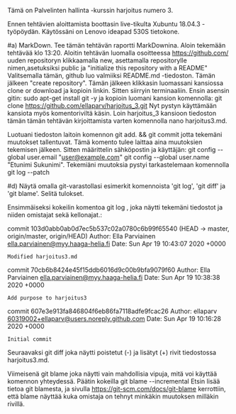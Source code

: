 Tämä on Palvelinten hallinta -kurssin harjoitus numero 3.

Ennen tehtävien aloittamista boottasin live-tikulta Xubuntu 18.04.3 -työpöydän. Käytössäni on Lenovo ideapad 530S tietokone.

#a) MarkDown. Tee tämän tehtävän raportti MarkDownina.
Aloin tekemään tehtävää klo 13:20.
Aloitin tehtävän luomalla osoitteessa https://github.com/ uuden repositoryn klikkaamalla new, asettamalla repositorylle nimen,asetuksiksi public ja "initialize this repository with a README"
Valitsemalla tämän, github luo valmiiksi README.md -tiedoston. Tämän jälkeen "create repository".
Tämän jälkeen klikkasin luomassani kansiossa clone or download ja kopioin linkin.
Sitten siirryin terminaaliin. Ensin asensin gitin:
	sudo apt-get install git -y 
ja kopioin luomani kansion komennolla:
	git clone https://github.com/ellaparv/harjoitus_3.git
Nyt pystyn käyttämään kansiota myös komentoriviltä käsin. Loin harjoitus_3 kansioon tiedoston tämän tämän tehtävän kirjoittamista varten komennolla
	nano harjoitus3.md.

Luotuani tiedoston laitoin
	komennon git add. && git commit
jotta tekemäni muutokset tallentuvat. Tämä komento tulee laittaa aina muutoksien tekemisen jälkeen. Sitten määrittelin sähköpostin ja käyttäjän:
	git config --global user.email "user@example.com"
	git config --global user.name "Etunimi Sukunimi".
Tekemiäni muutoksia pystyi tarkastelemaan komennolla
	git log --patch

#d) Näytä omalla git-varastollasi esimerkit komennoista 'git log', 'git diff' ja 'git blame'. Selitä tulokset.

Ensimmäiseksi kokeilin komentoa
	 git log
, joka näytti tekemäni tiedostot ja niiden omistajat sekä kellonajat.:

commit 103d0abb0ab0d7ec5b537c02a0780c6b99f65540 (HEAD -> master, origin/master, origin/HEAD)
Author: Ella Parviainen <ella.parviainen@myy.haaga-helia.fi>
Date:   Sun Apr 19 10:43:07 2020 +0000

    Modified harjoitus3.md

commit 70cb6b8424e45f15ddb6016d9c00b9bfa9079f60
Author: Ella Parviainen <ella.parviainen@myy.haaga-helia.fi>
Date:   Sun Apr 19 10:38:38 2020 +0000

    Add purpose to harjoitus3

commit 607e3e913fa846804f6eb86fa7118adfe9fcac26
Author: ellaparv <60319002+ellaparv@users.noreply.github.com>
Date:   Sun Apr 19 10:16:28 2020 +0000

    Initial commit


Seuraavaksi
	git diff
joka näytti poistetut (-)  ja lisätyt (+) rivit tiedostossa harjoitus3.md.


Viimeisenä
	git blame
joka näytti vain mahdollisia vipuja, mitä voi käyttää komennon yhteydessä. Päätin kokeilla
	git blame --incremental
Etsin lisää tietoa git blamesta, ja sivulla https://git-scm.com/docs/git-blame kerrottiin, että blame näyttää kuka omistaja on tehnyt minkäkin muutoksen milläkin rivillä. 
